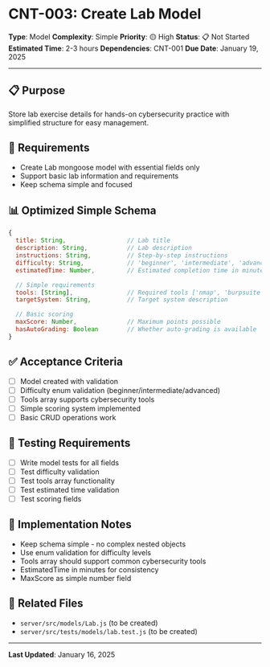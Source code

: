 # CNT-003: Create Lab Model

**Type**: Model
**Complexity**: Simple
**Priority**: 🟡 High
**Status**: 📋 Not Started
**Estimated Time**: 2-3 hours
**Dependencies**: CNT-001
**Due Date**: January 19, 2025

---

## 📋 Purpose

Store lab exercise details for hands-on cybersecurity practice with simplified structure for easy management.

## 🎯 Requirements

- Create Lab mongoose model with essential fields only
- Support basic lab information and requirements
- Keep schema simple and focused

## 📊 Optimized Simple Schema

```javascript
{
  title: String,                 // Lab title
  description: String,           // Lab description
  instructions: String,          // Step-by-step instructions
  difficulty: String,            // 'beginner', 'intermediate', 'advanced'
  estimatedTime: Number,         // Estimated completion time in minutes

  // Simple requirements
  tools: [String],               // Required tools ['nmap', 'burpsuite']
  targetSystem: String,          // Target system description

  // Basic scoring
  maxScore: Number,              // Maximum points possible
  hasAutoGrading: Boolean        // Whether auto-grading is available
}
```

## ✅ Acceptance Criteria

- [ ] Model created with validation
- [ ] Difficulty enum validation (beginner/intermediate/advanced)
- [ ] Tools array supports cybersecurity tools
- [ ] Simple scoring system implemented
- [ ] Basic CRUD operations work

## 🧪 Testing Requirements

- [ ] Write model tests for all fields
- [ ] Test difficulty validation
- [ ] Test tools array functionality
- [ ] Test estimated time validation
- [ ] Test scoring fields

## 📝 Implementation Notes

- Keep schema simple - no complex nested objects
- Use enum validation for difficulty levels
- Tools array should support common cybersecurity tools
- EstimatedTime in minutes for consistency
- MaxScore as simple number field

## 🔗 Related Files

- `server/src/models/Lab.js` (to be created)
- `server/src/tests/models/lab.test.js` (to be created)

---

**Last Updated**: January 16, 2025
